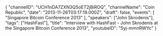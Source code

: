 {
    "channelID": "UCH1nDA7ZXN3Q5oET2jBiROQ",
    "channelName": "Coin Republic",
    "date": "2013-11-26T03:17:19.000Z",
    "draft": false,
    "events": [
        "Singapore Bitcoin Conference 2013"
    ],
    "speakers": ["John Skrodenis"],
    "tags": ["HashFast"],
    "title": "Interview with HashFast - John Skrodenis at the Singapore Bitcoin Conference 2013",
    "youtubeID": "5yj-mmnRWYc"
}
